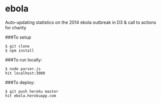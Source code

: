 ebola
=====

Auto-updating statistics on the 2014 ebola outbreak in D3 &amp; call to actions for charity

###To setup

```
$ git clone
$ npm install
```

###To run locally:

```
$ node parser.js
hit localhost:3000
```

###To deploy:

```
$ git push heroku master
hit ebola.herokuapp.com
```
